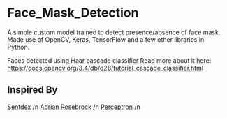 # Face_Mask_Detection
A simple custom model trained to detect presence/absence of face mask.
Made use of OpenCV, Keras, TensorFlow and a few other libraries in Python.

Faces detected using Haar cascade classifier
Read more about it here: https://docs.opencv.org/3.4/db/d28/tutorial_cascade_classifier.html

## Inspired By
[Sentdex](https://pythonprogramming.net/convolutional-neural-network-deep-learning-python-tensorflow-keras/) /n
[Adrian Rosebrock](https://www.pyimagesearch.com/2020/05/04/covid-19-face-mask-detector-with-opencv-keras-tensorflow-and-deep-learning/) /n
[Perceptron](https://www.youtube.com/channel/UCPNj_I8xUYCfDrAdP7tJXyg/featured) /n
